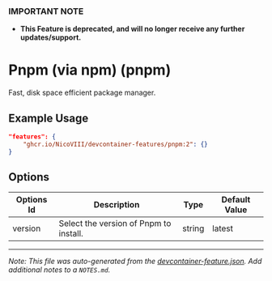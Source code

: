 ### **IMPORTANT NOTE**
- **This Feature is deprecated, and will no longer receive any further updates/support.**

# Pnpm (via npm) (pnpm)

Fast, disk space efficient package manager.

## Example Usage

```json
"features": {
    "ghcr.io/NicoVIII/devcontainer-features/pnpm:2": {}
}
```

## Options

| Options Id | Description | Type | Default Value |
|-----|-----|-----|-----|
| version | Select the version of Pnpm to install. | string | latest |



---

_Note: This file was auto-generated from the [devcontainer-feature.json](https://github.com/NicoVIII/devcontainer-features/blob/main/src/pnpm/devcontainer-feature.json).  Add additional notes to a `NOTES.md`._
